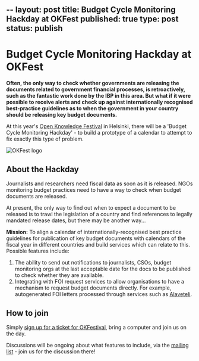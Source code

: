 --
layout: post
title: Budget Cycle Monitoring Hackday at OKFest
published: true
type: post
status: publish
---

# Budget Cycle Monitoring Hackday at OKFest

**Often, the only way to check whether governments are releasing the documents related to government financial processes, is retroactively, such as the fantastic work done by the IBP in this area. But what if it were possible to receive alerts and check up against internationally recognised best-practice guidelines as to when the government in your country should be releasing key budget documents.** 

At this year's [Open Knowledge Festival](http://okfestival.org/) in Helsinki, there will be a 'Budget Cycle Monitoring Hackday' - to build a prototype of a calendar to attempt to fix exactly this type of problem. 

![OKFest logo](/images/logo.png/)

## About the Hackday 

Journalists and researchers need fiscal data as soon as it is released. NGOs monitoring budget practices need to have a way to check when budget documents are released.

At present, the only way to find out when to expect a document to be released is to trawl the legislation of a country and find references to legally mandated release dates, but there may be another way...
 
**Mission:** To align a calendar of internationally-recognised best practice guidelines for publication of key budget documents with calendars of the fiscal year in different countries and build services which can relate to this. Possible features include: 

1. The ability to send out notifications to journalists, CSOs, budget monitoring orgs
at the last acceptable date for the docs to be published to check whether they are available.
2. Integrating with FOI request services to allow organisations to have a mechanism to request budget documents directly. For example, autogenerated FOI letters processed through services such as [Alaveteli](http://www.alaveteli.org/). 

## How to join 

Simply [sign up for a ticket for OKFestival](http://okfestival.org/tickets-and-bursaries/), bring a computer and join us on the day. 

Discussions will be ongoing about what features to include, via the [mailing list](http://lists.okfn.org/mailman/listinfo/openspending) - join us for the discussion there!

